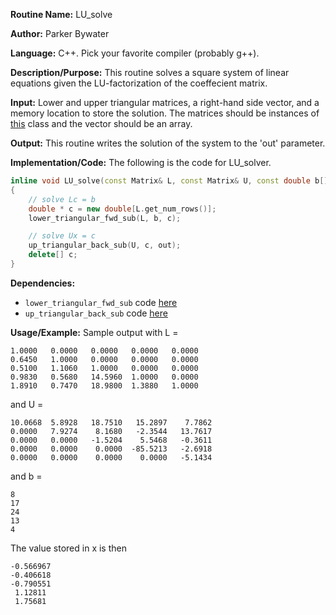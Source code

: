 **Routine Name:** LU_solve

**Author:** Parker Bywater

**Language:** C++. Pick your favorite compiler (probably g++).   

**Description/Purpose:** This routine solves a square system of linear equations given the 
LU-factorization of the coeffecient matrix. 

**Input:** Lower and upper triangular matrices, a right-hand side vector, and a memory location to 
store the solution. The matrices should be instances of [this](./Matrix.cpp) class and the vector 
should be an array.   
 
**Output:** This routine writes the solution of the system to the 'out' parameter.

**Implementation/Code:** The following is the code for LU\_solver.
```C++ 
inline void LU_solve(const Matrix& L, const Matrix& U, const double b[], double out[]) 
{
    // solve Lc = b 
    double * c = new double[L.get_num_rows()]; 
    lower_triangular_fwd_sub(L, b, c); 

    // solve Ux = c
    up_triangular_back_sub(U, c, out);  
    delete[] c; 
}
```
**Dependencies:** 
* `lower_triangular_fwd_sub` code [here](./lower_triangular_fwd_sub.md)
* `up_triangular_back_sub` code [here](./up_triangular_back_sub.md)

**Usage/Example:** Sample output with L = 

    1.0000   0.0000   0.0000   0.0000   0.0000
    0.6450   1.0000   0.0000   0.0000   0.0000
    0.5100   1.1060   1.0000   0.0000   0.0000
    0.9830   0.5680   14.5960  1.0000   0.0000
    1.8910   0.7470   18.9800  1.3880   1.0000

and U = 
        
    10.0668  5.8928   18.7510   15.2897    7.7862
    0.0000   7.9274    8.1680   -2.3544   13.7617
    0.0000   0.0000   -1.5204    5.5468   -0.3611
    0.0000   0.0000    0.0000  -85.5213   -2.6918
    0.0000   0.0000    0.0000    0.0000   -5.1434

and b = 
    
    8
    17
    24
    13
    4
    
The value stored in x is then 

    -0.566967
    -0.406618
    -0.790551
     1.12811
     1.75681

